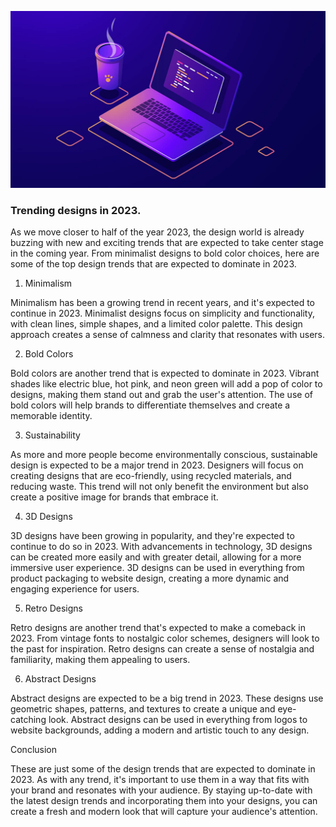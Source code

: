 ![Trending designs in 2023](/images/blog-image-1.jpg)

### Trending designs in 2023.

As we move closer to half of the year 2023, the design world is already buzzing with new and exciting trends that are expected to take center stage in the coming year. From minimalist designs to bold color choices, here are some of the top design trends that are expected to dominate in 2023.

1. Minimalism

Minimalism has been a growing trend in recent years, and it's expected to continue in 2023. Minimalist designs focus on simplicity and functionality, with clean lines, simple shapes, and a limited color palette. This design approach creates a sense of calmness and clarity that resonates with users.

2. Bold Colors

Bold colors are another trend that is expected to dominate in 2023. Vibrant shades like electric blue, hot pink, and neon green will add a pop of color to designs, making them stand out and grab the user's attention. The use of bold colors will help brands to differentiate themselves and create a memorable identity.

3. Sustainability

As more and more people become environmentally conscious, sustainable design is expected to be a major trend in 2023. Designers will focus on creating designs that are eco-friendly, using recycled materials, and reducing waste. This trend will not only benefit the environment but also create a positive image for brands that embrace it.

4. 3D Designs

3D designs have been growing in popularity, and they're expected to continue to do so in 2023. With advancements in technology, 3D designs can be created more easily and with greater detail, allowing for a more immersive user experience. 3D designs can be used in everything from product packaging to website design, creating a more dynamic and engaging experience for users.

5. Retro Designs

Retro designs are another trend that's expected to make a comeback in 2023. From vintage fonts to nostalgic color schemes, designers will look to the past for inspiration. Retro designs can create a sense of nostalgia and familiarity, making them appealing to users.

6. Abstract Designs

Abstract designs are expected to be a big trend in 2023. These designs use geometric shapes, patterns, and textures to create a unique and eye-catching look. Abstract designs can be used in everything from logos to website backgrounds, adding a modern and artistic touch to any design.

Conclusion

These are just some of the design trends that are expected to dominate in 2023. As with any trend, it's important to use them in a way that fits with your brand and resonates with your audience. By staying up-to-date with the latest design trends and incorporating them into your designs, you can create a fresh and modern look that will capture your audience's attention.